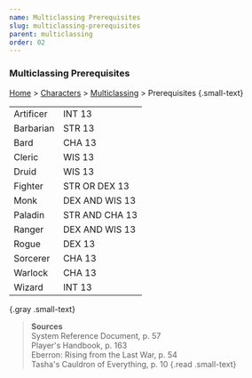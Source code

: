 ```yaml
---
name: Multiclassing Prerequisites
slug: multiclassing-prerequisites
parent: multiclassing
order: 02
---
```

### Multiclassing Prerequisites

[Home](dm-operations-center) > [Characters](characters) > [Multiclassing](multiclassing) > Prerequisites {.small-text}

| | |
|-|-|
| Artificer | INT 13 |
| Barbarian | STR 13 |
| Bard      | CHA 13 |
| Cleric    | WIS 13   |
| Druid     | WIS 13   |
| Fighter   | STR OR DEX 13 |
| Monk      | DEX AND WIS 13  |
| Paladin   | STR AND CHA 13 |
| Ranger    | DEX AND WIS 13  |
| Rogue     | DEX 13 |
| Sorcerer  | CHA 13 |
| Warlock   | CHA 13 |
| Wizard    | INT 13 | 
{.gray .small-text}

> **Sources** <br/>
> System Reference Document, p. 57<br/>
> Player's Handbook, p. 163<br/>
> Eberron: Rising from the Last War, p. 54<br/>
> Tasha's Cauldron of Everything, p. 10
{.read .small-text}

